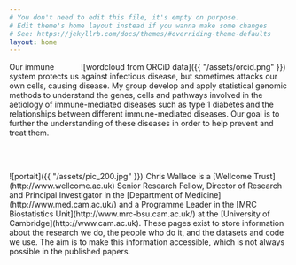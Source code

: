 ```yaml
---
# You don't need to edit this file, it's empty on purpose.
# Edit theme's home layout instead if you wanna make some changes
# See: https://jekyllrb.com/docs/themes/#overriding-theme-defaults
layout: home
---
```


<div style="float:right; margin-right: 5px;    margin-left: 0px;" markdown="1">
![wordcloud from ORCiD data]({{ "/assets/orcid.png" }})
</div>

Our immune system protects us against infectious disease, but
sometimes attacks our own cells, causing disease.  My group
develop and apply statistical genomic methods to understand
the genes, cells and pathways involved in the aetiology of immune-mediated
diseases such as type 1 diabetes and the relationships between
different immune-mediated diseases.  Our goal is to further the
understanding of these diseases in order to help prevent and treat
them.

<br/><br/>

<div style="float:left; margin-right: 5px;    margin-left: 0px;" markdown="1">
![portait]({{ "/assets/pic_200.jpg" }})
</div>
Chris Wallace is a [Wellcome Trust](http://www.wellcome.ac.uk) Senior Research Fellow, Director of Research and Principal Investigator in the
[Department of Medicine](http://www.med.cam.ac.uk/) and a Programme Leader in the [MRC Biostatistics Unit](http://www.mrc-bsu.cam.ac.uk/) at the
[University of Cambridge](http://www.cam.ac.uk).  These pages exist to store information about the research we do, the people who do it, and the datasets and code we use.  The aim is to make
this information accessible, which is not always possible in the
published papers.


